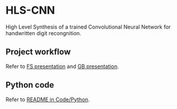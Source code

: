 # HLS-CNN
High Level Synthesis of a trained Convolutional Neural Network for
handwritten digit recongnition.

## Project workflow

Refer to [FS presentation](/HLS-CNN-presentation-FS.pdf) and [GB presentation](HLS-CNN-presentation-GB.pdf).

## Python code

Refer to [README in Code/Python](Code/Python/README.md).
